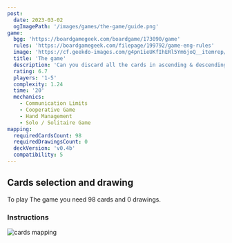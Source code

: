 ```yaml
---
post:
  date: 2023-03-02
  ogImagePath: '/images/games/the-game/guide.png'
game:
  bgg: 'https://boardgamegeek.com/boardgame/173090/game'
  rules: 'https://boardgamegeek.com/filepage/199792/game-eng-rules'
  image: 'https://cf.geekdo-images.com/g4pn1ieUKfIhERl5Ym6joQ__itemrep/img/4fI4jFXRtKw-ItHIqpzp8tH7r1A=/fit-in/246x300/filters:strip_icc()/pic4203279.png'
  title: 'The game'
  description: 'Can you discard all the cards in ascending & descending order without getting stuck? '
  rating: 6.7
  players: '1-5'
  complexity: 1.24
  time: '20'
  mechanics:
    - Communication Limits
    - Cooperative Game
    - Hand Management
    - Solo / Solitaire Game
mapping:
  requiredCardsCount: 98
  requiredDrawingsCount: 0
  deckVersion: 'v0.4b'
  compatibility: 5
---
```


## Cards selection and drawing

To play The game you need 98 cards and 0 drawings.

### Instructions

![cards mapping](/images/games/the-game/guide.png)
